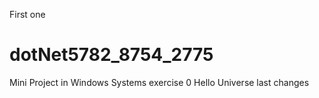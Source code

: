 First one
# dotNet5782_8754_2775
Mini Project in Windows Systems exercise 0
Hello Universe
last changes 